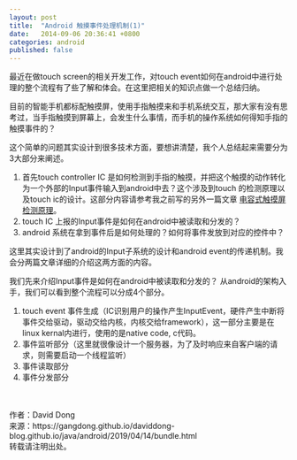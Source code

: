 ```yaml
---
layout: post
title:  "Android 触摸事件处理机制(1)"
date:   2014-09-06 20:36:41 +0800
categories: android
published: false
---
```

最近在做touch screen的相关开发工作，对touch event如何在android中进行处理的整个流程有了些了解和体会。在这里把相关的知识点做一个总结归纳。

目前的智能手机都标配触摸屏，使用手指触摸来和手机系统交互，那大家有没有思考过，当手指触摸到屏幕上，会发生什么事情，而手机的操作系统如何得知手指的触摸事件的？

这个简单的问题其实设计到很多技术方面，要想讲清楚，我个人总结起来需要分为3大部分来阐述。
1. 首先touch controller IC 是如何检测到手指的触摸，并把这个触摸的动作转化为一个外部的Input事件输入到android中去？这个涉及到touch 的检测原理以及touch ic的设计。这部分内容请参考我之前写的另外一篇文章 [电容式触摸屏检测原理]()。
2. touch IC 上报的Input事件是如何在android中被读取和分发的？
3. android 系统在拿到事件后是如何处理的？如何将事件发放到对应的控件中？

这里其实设计到了android的Input子系统的设计和android event的传递机制。我会分两篇文章详细的介绍这两方面的内容。<br>

我们先来介绍Input事件是如何在android中被读取和分发的？
从android的架构入手，我们可以看到整个流程可以分成4个部分。

1. touch event 事件生成（IC识别用户的操作产生InputEvent，硬件产生中断将事件交给驱动，驱动交给内核，内核交给framework），这一部分主要是在linux kernal内进行，使用的是native code, c代码。
2. 事件监听部分（这里就很像设计一个服务器，为了及时响应来自客户端的请求，则需要启动一个线程监听）
3. 事件读取部分
4. 事件分发部分



<br>
<br>
作者：David Dong<br>
来源：https://gangdong.github.io/daviddong-blog.github.io/java/android/2019/04/14/bundle.html<br>
转载请注明出处。